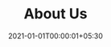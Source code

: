 ---
title: "About Us"
date: 2021-01-01T00:00:01+05:30
Description: "Created to optimise logistics processes around the world. Transo simplifies supply chains with accurate information, visibility and transparency."
heroAboutHeading: "About Us"
heroAboutPara1: " We’re here to create an ecosystem"
heroAboutPara2: "that drives efficiency and value and brings in standardisation in logistics."
founderName: "Srikanth Maheswarappa"
founderImg: "/images/about/srikanth.png"
founderDesignation: "Founder & CEO"
founderDescription: "The brain behind TRANSO, Srikanth is an Engineer. With over 20 years of work experience, he brings the right mix of Technical, Sales and Business Development skills. He is passionate about location based technologies and wants to create and deliver the best technology solutions for the mankind. He is an experienced technical pre-sales and sales person and has a knack of bringing in the right technology at the right time. Additionally, Srikanth has been a good PR person all through his career whether within or outside the organisation. He likes to interact with people and learn from everyone while respecting and supporting an
individual’s capabilities. He has served in global majors like IBM and 3i Infotech during his career."
missionImg: "/images/about/Transo-about.png"
missionHeading: "Our Mission"
missionPara1: "Our mission is to automate and optimise logistics processes, across the globe. The movement of goods between manufacturers, distribution centers, and warehouses is a constant. This distribution network needs to operate efficiently and reliably."
missionPara2: "TRANSO’s digital optimisation technology provides everyone in this network with the accurate information, visibility, and analytics to make seamless operations a reality."
existenceReasonHeading: "The Reason for Our Existence"
existencePara1: "The trucking and logistics industry has been long overdue for a technology overhaul. The industry demands efficiency, trust, transparency and real-time information. Different stakeholders have nuanced roles to play in the network, and these unique personas need innovative solutions that work for them."
existencePara2: "TRANSO is set to create these innovative solutions – ones that challenge the current status- quo and deliver efficiency across the value chain, verticals and geographies. While it requires a lot of grit and determination to make an impact, the team at TRANSO is all set to take on this challenge with all our might."
aboutTeamImg: "imga"
aboutTeamPara: "teampara"
---